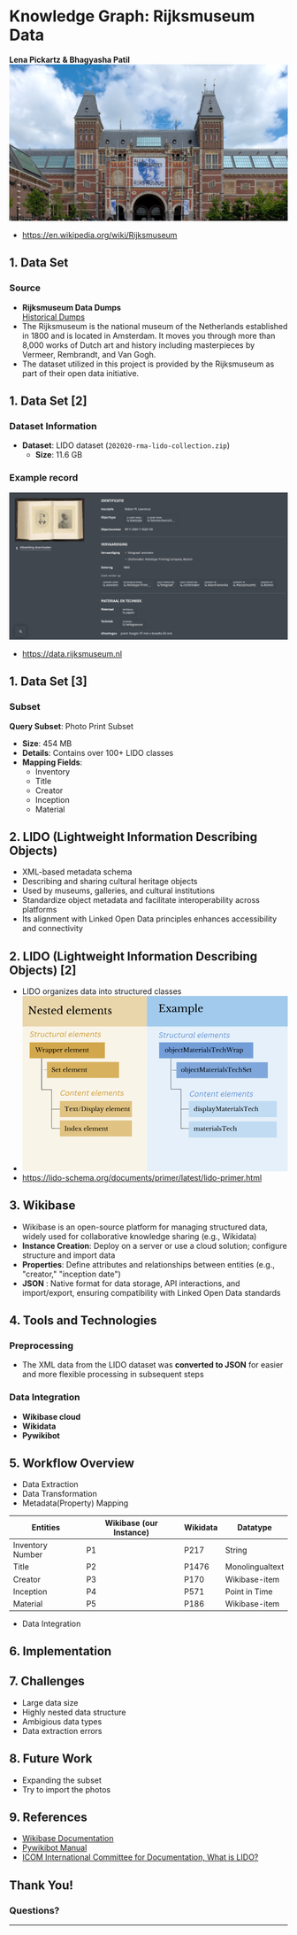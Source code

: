 # Knowledge Graph: Rijksmuseum Data
**Lena Pickartz & Bhagyasha Patil**
![](Rijksmuseum_Amsterdam.jpg)
- https://en.wikipedia.org/wiki/Rijksmuseum



## 1. Data Set
### Source
- **Rijksmuseum Data Dumps**  
  [Historical Dumps](https://data.rijksmuseum.nl/docs/data-dumps/historical-dumps)
- The Rijksmuseum is the national museum of the Netherlands established in 1800 and is located in Amsterdam. It moves you through more than 8,000 works of Dutch art and history including masterpieces by Vermeer, Rembrandt, and Van Gogh.
- The dataset utilized in this project is provided by the Rijksmuseum as part of their open data initiative.

## 1. Data Set [2]
### Dataset Information
- **Dataset**: LIDO dataset (`202020-rma-lido-collection.zip`)  
  - **Size**: 11.6 GB
### Example record
![IMG 2](Rijksmuseum_database.jpg)
- https://data.rijksmuseum.nl 

## 1. Data Set [3]
### Subset
**Query Subset**: Photo Print Subset  
  - **Size**: 454 MB  
  - **Details**: Contains over 100+ LIDO classes  
  - **Mapping Fields**:
      - Inventory
      - Title
      - Creator
      - Inception
      - Material

## 2. LIDO (Lightweight Information Describing Objects)
- XML-based metadata schema
- Describing and sharing cultural heritage objects
- Used by museums, galleries, and cultural institutions
- Standardize object metadata and facilitate interoperability across platforms
- Its alignment with Linked Open Data principles enhances accessibility and connectivity

## 2. LIDO (Lightweight Information Describing Objects) [2]
- LIDO organizes data into structured classes
- ![IMG 3](lido_figure_nesting.png) 
- https://lido-schema.org/documents/primer/latest/lido-primer.html 


## 3. Wikibase
 - Wikibase is an open-source platform for managing structured data, widely used for collaborative knowledge sharing (e.g., Wikidata)
  - **Instance Creation**: Deploy on a server or use a cloud solution; configure structure and import data
  - **Properties**: Define attributes and relationships between entities (e.g., "creator," "inception date")
  - **JSON** : Native format for data storage, API interactions, and import/export, ensuring compatibility with Linked Open Data standards

## 4. Tools and Technologies

### Preprocessing
- The XML data from the LIDO dataset was **converted to JSON** for easier and more flexible processing in subsequent steps

### Data Integration
- **Wikibase cloud**  
- **Wikidata**  
- **Pywikibot**

## 5. Workflow Overview
- Data Extraction
- Data Transformation
- Metadata(Property) Mapping
  
| Entities        | Wikibase (our Instance)| Wikidata             | Datatype        |
|-----------------|------------------------|----------------------|-----------------|
| Inventory Number| P1                     | P217                 | String          |
| Title           | P2                     | P1476                | Monolingualtext |
| Creator         | P3                     | P170                 | Wikibase-item   |
| Inception       | P4                     | P571                 | Point in Time   |
| Material        | P5                     | P186                 | Wikibase-item   |

- Data Integration

## 6. Implementation

## 7. Challenges
 - Large data size
 - Highly nested data structure
 - Ambigious data types
 - Data extraction errors

## 8. Future Work
- Expanding the subset
- Try to import the photos

## 9. References
- [Wikibase Documentation](https://www.mediawiki.org/wiki/Wikibase)
- [Pywikibot Manual](https://www.mediawiki.org/wiki/Manual:Pywikibot/)
- [ICOM International Committee for Documentation, What is LIDO?](https://cidoc.mini.icom.museum/working-groups/lido/lido-overview/about-lido/what-is-lido/)

## Thank You!
### Questions?

---



